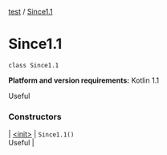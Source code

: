 [test](../index.md) / [Since1.1](./index.md)

# Since1.1

`class Since1.1`

**Platform and version requirements:** Kotlin 1.1

Useful

### Constructors

| [&lt;init&gt;](-init-.md) | `Since1.1()`<br>Useful |

